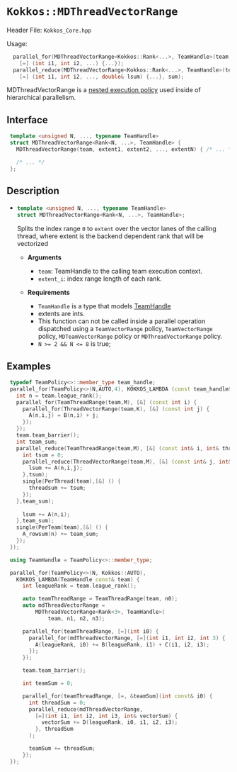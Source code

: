 # `Kokkos::MDThreadVectorRange`

Header File: `Kokkos_Core.hpp`

Usage: 
  ```c++
    parallel_for(MDThreadVectorRange<Kokkos::Rank<...>, TeamHandle>(team, extent1, extent2, ...),
      [=] (int i1, int i2, ...) {...});
    parallel_reduce(MDThreadVectorRange<Kokkos::Rank<...>, TeamHandle>(team, extent1, extent2, ...), 
      [=] (int i1, int i2, ..., double& lsum) {...}, sum);
  ```

MDThreadVectorRange is a [nested execution policy](https://kokkos.github.io/kokkos-core-wiki/ProgrammingGuide/HierarchicalParallelism.html?highlight=nested#nested-parallelism)
used inside of hierarchical parallelism. 

## Interface
  ```c++
   template <unsigned N, ..., typename TeamHandle>
   struct MDThreadVectorRange<Rank<N, ...>, TeamHandle> {
     MDThreadVectorRange(team, extent1, extent2, ..., extentN) { /* ... */ }

     /* ... */
   };
  ```

## Description

 * ```c++
   template <unsigned N, ..., typename TeamHandle>
   struct MDThreadVectorRange<Rank<N, ...>, TeamHandle>;
   ```
   Splits the index range `0` to `extent` over the vector lanes of the calling thread,
   where extent is the backend dependent rank that will be vectorized

    *  **Arguments**
        * `team`: TeamHandle to the calling team execution context.
        * `extent_i`: index range length of each rank.

    * **Requirements**
        * `TeamHandle` is a type that models [TeamHandle](Kokkos%3A%3ATeamHandleConcept)
        * extents are ints.
        * This function can not be called inside a parallel operation dispatched using a
          `TeamVectorRange` policy, `TeamVectorRange` policy, `MDTeamVectorRange` policy
          or `MDThreadVectorRange` policy.
        * `N >= 2 && N <= 8` is true;
  
## Examples

  ```c++
   typedef TeamPolicy<>::member_type team_handle;
   parallel_for(TeamPolicy<>(N,AUTO,4), KOKKOS_LAMBDA (const team_handle& team) {
     int n = team.league_rank();
     parallel_for(TeamThreadRange(team,M), [&] (const int i) {
       parallel_for(ThreadVectorRange(team,K), [&] (const int j) {
         A(n,i,j) = B(n,i) + j;
       });
     });
     team.team_barrier();
     int team_sum;
     parallel_reduce(TeamThreadRange(team,M), [&] (const int& i, int& threadsum) {
       int tsum = 0;
       parallel_reduce(ThreadVectorRange(team,M), [&] (const int& j, int& lsum) {
         lsum += A(n,i,j);
       },tsum);
       single(PerThread(team),[&] () {
         threadsum += tsum;
       });
     },team_sum);
       
       lsum += A(n,i);
     },team_sum);
     single(PerTeam(team),[&] () {
       A_rowsum(n) += team_sum;
     });
   });

   using TeamHandle = TeamPolicy<>::member_type;

   parallel_for(TeamPolicy<>(N, Kokkos::AUTO),
     KOKKOS_LAMBDA(TeamHandle const& team) {
       int leagueRank = team.league_rank();

       auto teamThreadRange = TeamThreadRange(team, n0);
       auto mdThreadVectorRange =
           MDThreadVectorRange<Rank<3>, TeamHandle>(
               team, n1, n2, n3);

       parallel_for(teamThreadRange, [=](int i0) {
         parallel_for(mdThreadVectorRange, [=](int i1, int i2, int 3) {
           A(leagueRank, i0) += B(leagueRank, i1) + C(i1, i2, i3);
         });
       });

       team.team_barrier();

       int teamSum = 0;

       parallel_for(teamThreadRange, [=, &teamSum](int const& i0) {
         int threadSum = 0;
         parallel_reduce(mdThreadVectorRange,
           [=](int i1, int i2, int i3, int& vectorSum) {
             vectorSum += D(leagueRank, i0, i1, i2, i3);
           }, threadSum
         );

         teamSum += threadSum;
       });
   });
  ```


